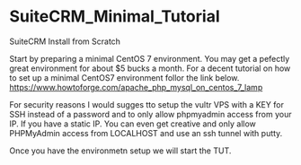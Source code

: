 # SuiteCRM_Minimal_Tutorial
SuiteCRM Install from Scratch

Start by preparing a minimal CentOS 7 environment. You may get a pefectly great environment for about $5 bucks a month.
For a decent tutorial on how to set up a minimal CentOS7 environment follor the link below.
https://www.howtoforge.com/apache_php_mysql_on_centos_7_lamp

For security reasons I would sugges tto setup the vultr VPS with a KEY for SSH instead of a password and to only allow phpmyadmin access from your IP. If you have a static IP. You can even get creative and only allow PHPMyAdmin access from LOCALHOST and use an ssh tunnel with putty.

Once you have the environmetn setup we will start the TUT.

